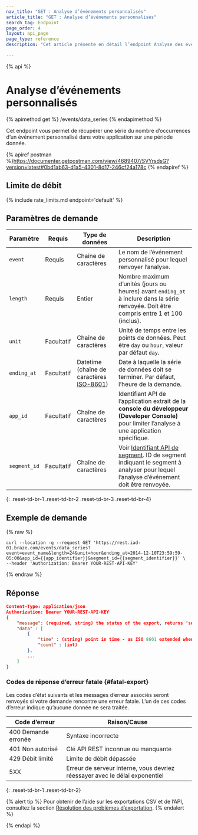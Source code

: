 ```yaml
---
nav_title: "GET : Analyse d’événements personnalisés"
article_title: "GET : Analyse d’événements personnalisés"
search_tag: Endpoint
page_order: 4
layout: api_page
page_type: reference
description: "Cet article présente en détail l’endpoint Analyse des événements personnalisés."

---
```

{% api %}
# Analyse d’événements personnalisés
{% apimethod get %}
/events/data_series
{% endapimethod %}

Cet endpoint vous permet de récupérer une série du nombre d’occurrences d’un événement personnalisé dans votre application sur une période donnée.

{% apiref postman %}https://documenter.getpostman.com/view/4689407/SVYrsdsG?version=latest#0bd1ab63-d1a5-4301-8d17-246cf24a178c {% endapiref %}

## Limite de débit

{% include rate_limits.md endpoint='default' %}

## Paramètres de demande

| Paramètre| Requis | Type de données | Description |
| -------- | -------- | --------- | ----------- |
| `event`      | Requis      | Chaîne de caractères | Le nom de l’événement personnalisé pour lequel renvoyer l’analyse. |
| `length`     | Requis      | Entier | Nombre maximum d’unités (jours ou heures) avant `ending_at` à inclure dans la série renvoyée. Doit être compris entre 1 et 100 (inclus). |
| `unit`       | Facultatif       | Chaîne de caractères | Unité de temps entre les points de données. Peut être `day` ou `hour`, valeur par défaut `day`.  |
| `ending_at` | Facultatif | Datetime <br>(chaîne de caractères [ISO-8601](https://en.wikipedia.org/wiki/ISO_8601)) | Date à laquelle la série de données doit se terminer. Par défaut, l’heure de la demande. |
| `app_id`     | Facultatif       | Chaîne de caractères | Identifiant API de l’application extrait de la **console du développeur (Developer Console)** pour limiter l’analyse à une application spécifique. |
| `segment_id` | Facultatif       | Chaîne de caractères | Voir [Identifiant API de segment]({{site.baseurl}}/api/identifier_types/). ID de segment indiquant le segment à analyser pour lequel l’analyse d’événement doit être renvoyée. |
{: .reset-td-br-1 .reset-td-br-2 .reset-td-br-3  .reset-td-br-4}

## Exemple de demande
{% raw %}
```
curl --location -g --request GET 'https://rest.iad-01.braze.com/events/data_series?event=event_name&length=24&unit=hour&ending_at=2014-12-10T23:59:59-05:00&app_id={{app_identifier}}&segment_id={{segment_identifier}}' \
--header 'Authorization: Bearer YOUR-REST-API-KEY'
```
{% endraw %} 

## Réponse

```json
Content-Type: application/json
Authorization: Bearer YOUR-REST-API-KEY
{
    "message": (required, string) the status of the export, returns 'success' when completed without errors,
    "data" : [
        {
            "time" : (string) point in time - as ISO 8601 extended when unit is "hour" and as ISO 8601 date when unit is "day",
            "count" : (int)
        },
        ...
    ]
}
```

### Codes de réponse d’erreur fatale {#fatal-export}

Les codes d’état suivants et les messages d’erreur associés seront renvoyés si votre demande rencontre une erreur fatale. L’un de ces codes d’erreur indique qu’aucune donnée ne sera traitée.

| Code d’erreur       | Raison/Cause                                                   |
| ---------------- | ---------------------------------------------------------------- |
| 400 Demande erronée  | Syntaxe incorrecte                                                       |
| 401 Non autorisé | Clé API REST inconnue ou manquante                                  |
| 429 Débit limité | Limite de débit dépassée                                                  |
| 5XX              | Erreur de serveur interne, vous devriez réessayer avec le délai exponentiel |
{: .reset-td-br-1 .reset-td-br-2}

{% alert tip %}
Pour obtenir de l’aide sur les exportations CSV et de l’API, consultez la section [Résolution des problèmes d’exportation]({{site.baseurl}}/user_guide/data_and_analytics/export_braze_data/export_troubleshooting/).
{% endalert %}

{% endapi %}
